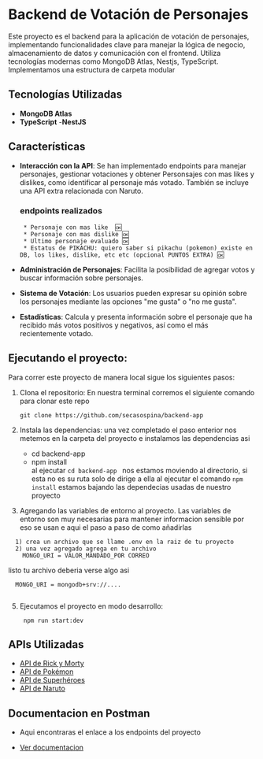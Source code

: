 # Backend de Votación de Personajes

Este proyecto es el backend para la aplicación de votación de personajes, implementando funcionalidades clave para manejar la lógica de negocio, almacenamiento de datos y comunicación con el frontend. Utiliza tecnologías modernas como MongoDB Atlas, Nestjs, TypeScript.
Implementamos una estructura de carpeta modular

## Tecnologías Utilizadas

- **MongoDB Atlas**
- **TypeScript**
-**NestJS**

## Características
- **Interacción con la API**: Se han implementado endpoints para manejar personajes, gestionar votaciones y obtener Personsajes con mas likes y dislikes, como identificar al personaje más votado. También se incluye una API extra relacionada con Naruto.
  ### endpoints realizados
  ```
   * Personaje con mas like  🆗
   * Personaje con mas dislike 🆗
   * Ultimo personaje evaluado 🆗
   * Estatus de PIKACHU: quiero saber si pikachu (pokemon) existe en DB, los likes, dislike, etc etc (opcional PUNTOS EXTRA) 🆗
  ```

- **Administración de Personajes**: Facilita la posibilidad de agregar votos y buscar información sobre personajes.
- **Sistema de Votación**: Los usuarios pueden expresar su opinión sobre los personajes mediante las opciones "me gusta" o "no me gusta".
- **Estadísticas**: Calcula y presenta información sobre el personaje que ha recibido más votos positivos y negativos, así como el más recientemente votado.

## Ejecutando el proyecto:

Para correr este proyecto de manera local sigue los siguientes pasos:

1. Clona el repositorio:
  En nuestra  terminal corremos el siguiente comando  para clonar este repo
  
     `git clone https://github.com/secasospina/backend-app`
   
2. Instala las dependencias:
  una vez completado el paso enterior  nos metemos en la carpeta del proyecto e instalamos las dependencias asi
   * cd backend-app 
   * npm install  
  al ejecutar `cd backend-app ` nos estamos moviendo al directorio, si esta no es su ruta solo de dirige a ella 
  al ejecutar el comando `npm install` estamos bajando las dependecias usadas de nuestro proyecto

3. Agregando las variables de entorno al proyecto.
  Las variables de entorno son muy necesarias para mantener informacion sensible por eso se usan e aqui el paso a paso de como añadirlas
  ```
    1) crea un archivo que se llame .env en la raiz de tu proyecto
    2) una vez agregado agrega en tu archivo 
      MONGO_URI = VALOR_MANDADO_POR CORREO
   ```
  listo tu archivo deberia verse algo asi 
  ```
    MONGO_URI = mongodb+srv://....


  ```
5. Ejecutamos  el proyecto en modo desarrollo:

    ` npm run start:dev`

## APIs Utilizadas

- [API de Rick y Morty](https://rickandmortyapi.com/)
- [API de Pokémon](https://pokeapi.co/)
- [API de Superhéroes](https://superheroapi.com/)
- [API de Naruto](https://narutodb.xyz/)


## Documentacion en Postman 
  * Aqui encontraras el enlace a los endpoints del proyecto
- [Ver documentacion](https://documenter.getpostman.com/view/38942824/2sAXxS8X9e)


